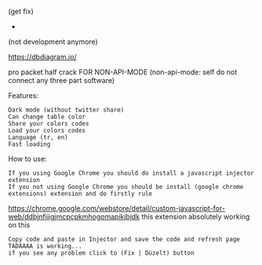 (get fix)

-

(not development anymore)

https://dbdiagram.io/

pro packet half crack FOR NON-API-MODE (non-api-mode: self do not connect any three part software)

Features:

	Dark mode (without twitter share)
	Can change table color
	Share your colors codes
	Load your colors codes
	Language (tr, en)
	Fast loading
	
How to use:

	If you using Google Chrome you should do install a javascript injector extension
	If you not using Google Chrome you should be install (google chrome extensions) extension and do firstly rule

https://chrome.google.com/webstore/detail/custom-javascript-for-web/ddbjnfjiigjmcpcpkmhogomapikjbjdk this extension absolutely working on this	

	Copy code and paste in Injector and save the code and refresh page TADAAAA is working...
	if you see any problem click to (Fix | Düzelt) button
